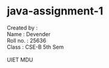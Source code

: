 # java-assignment-1
Created by : <br>
Name : Devender <br> 
Roll no. : 25636 <br>
Class : CSE-B 5th Sem <br>  
UIET MDU <br>
